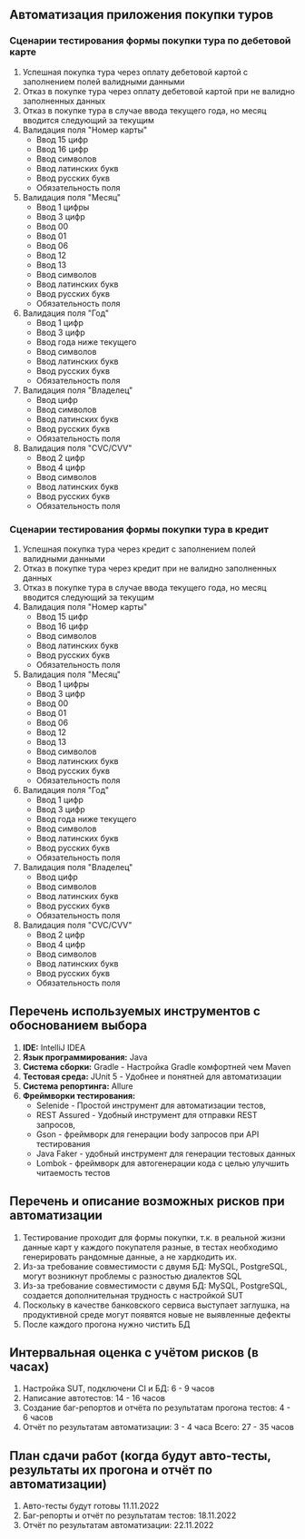 ## Автоматизация приложения покупки туров

### Сценарии тестирования формы покупки тура по дебетовой карте

1. Успешная покупка тура через оплату дебетовой картой с заполнением полей валидными данными
2. Отказ в покупке тура через оплату дебетовой картой при не валидно заполненных данных
3. Отказ в покупке тура в случае ввода текущего года, но месяц вводится следующий за текущим
4. Валидация поля "Номер карты"
   * Ввод 15 цифр
   * Ввод 16 цифр
   * Ввод символов
   * Ввод латинских букв
   * Ввод русских букв
   * Обязательность поля
5. Валидация поля "Месяц"
   * Ввод 1 цифры
   * Ввод 3 цифр
   * Ввод 00
   * Ввод 01
   * Ввод 06
   * Ввод 12
   * Ввод 13
   * Ввод символов
   * Ввод латинских букв
   * Ввод русских букв
   * Обязательность поля
6. Валидация поля "Год"
   * Ввод 1 цифр
   * Ввод 3 цифр
   * Ввод года ниже текущего
   * Ввод символов
   * Ввод латинских букв
   * Ввод русских букв
   * Обязательность поля
7. Валидация поля "Владелец"
   * Ввод цифр
   * Ввод символов
   * Ввод латинских букв
   * Ввод русских букв
   * Обязательность поля
8. Валидация поля "CVC/CVV"
   * Ввод 2 цифр
   * Ввод 4 цифр
   * Ввод символов
   * Ввод латинских букв
   * Ввод русских букв
   * Обязательность поля

### Сценарии тестирования формы покупки тура в кредит

1. Успешная покупка тура через кредит с заполнением полей валидными данными
2. Отказ в покупке тура через кредит при не валидно заполненных данных
3. Отказ в покупке тура в случае ввода текущего года, но месяц вводится следующий за текущим
4. Валидация поля "Номер карты"
   * Ввод 15 цифр
   * Ввод 16 цифр
   * Ввод символов
   * Ввод латинских букв
   * Ввод русских букв
   * Обязательность поля
5. Валидация поля "Месяц"
   * Ввод 1 цифры
   * Ввод 3 цифр
   * Ввод 00
   * Ввод 01
   * Ввод 06
   * Ввод 12
   * Ввод 13
   * Ввод символов
   * Ввод латинских букв
   * Ввод русских букв
   * Обязательность поля
6. Валидация поля "Год"
   * Ввод 1 цифр
   * Ввод 3 цифр
   * Ввод года ниже текущего
   * Ввод символов
   * Ввод латинских букв
   * Ввод русских букв
   * Обязательность поля
7. Валидация поля "Владелец"
   * Ввод цифр
   * Ввод символов
   * Ввод латинских букв
   * Ввод русских букв
   * Обязательность поля
8. Валидация поля "CVC/CVV"
   * Ввод 2 цифр
   * Ввод 4 цифр
   * Ввод символов
   * Ввод латинских букв
   * Ввод русских букв
   * Обязательность поля
   
## Перечень используемых инструментов с обоснованием выбора

1. **IDE:** IntelliJ IDEA
2. **Язык программирования:** Java
3. **Система сборки:** Gradle - Настройка Gradle комфортней чем Maven
4. **Тестовая среда:** JUnit 5 - Удобнее и понятней для автоматизации
5. **Система репортинга:** Allure
6. **Фреймворки тестирования:**
   * Selenide - Простой инструмент для автоматизации тестов, 
   * REST Assured - Удобный инструмент для отправки REST запросов, 
   * Gson - фреймворк для генерации body запросов при API тестирования
   * Java Faker - удобный инструмент для генерации тестовых данных
   * Lombok - фреймворк для автогенерации кода с целью улучшить читаемость тестов

## Перечень и описание возможных рисков при автоматизации

1. Тестирование проходит для формы покупки, т.к. в реальной жизни данные карт у каждого покупателя разные, в тестах необходимо генерировать рандомные данные,  а не хардкодить их.
2. Из-за требование совместимости с двумя БД: MySQL, PostgreSQL, могут возникнут проблемы с разностью диалектов SQL
3. Из-за требование совместимости с двумя БД: MySQL, PostgreSQL, создается дополнительная трудность с настройкой SUT
4. Поскольку в качестве банковского сервиса выступает заглушка, на продуктивной среде могут появятся новые не выявленные дефекты
5. После каждого прогона нужно чистить БД

## Интервальная оценка с учётом рисков (в часах)

1. Настройка SUT, подключени CI и БД: 6 - 9 часов
2. Написание автотестов: 14 - 16 часов
3. Создание баг-репортов и отчёта по результатам прогона тестов: 4 - 6 часов
4. Отчёт по результатам автоматизации: 3 - 4 часа
   Всего: 27 - 35 часов

## План сдачи работ (когда будут авто-тесты, результаты их прогона и отчёт по автоматизации)

1. Авто-тесты будут готовы 11.11.2022
2. Баг-репорты и отчёт по результатам тестов: 18.11.2022
3. Отчёт по результатам автоматизации: 22.11.2022
